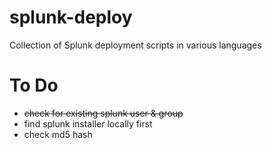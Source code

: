 # splunk-deploy
Collection of Splunk deployment scripts in various languages

# To Do
- ~~check for existing splunk user & group~~
- find splunk installer locally first
- check md5 hash
